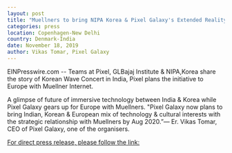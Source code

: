 ```yaml
---
layout: post
title: "Muellners to bring NIPA Korea & Pixel Galaxy's Extended Reality Event held at GL Bajaj, to Europe 2020"
categories: press
location: Copenhagen-New Delhi
country: Denmark-India
date: November 18, 2019
author: Vikas Tomar, Pixel Galaxy
---
```


EINPresswire.com -- Teams at Pixel, GLBajaj Institute & NIPA,Korea share the story of Korean Wave Concert in India, Pixel plans the initiative to Europe with Muellner Internet.

A glimpse of future of immersive technology between India & Korea while Pixel Galaxy gears up for Europe with Muellners.
"Pixel Galaxy now plans to bring Indian, Korean & European mix of technology & cultural interests with the strategic relationship with Muellners by Aug 2020.”— Er. Vikas Tomar, CEO of Pixel Galaxy, one of the organisers.

[For direct press release, please follow the link:](https://www.einnews.com/pr_news/502486487/a-glimpse-of-future-of-immersive-technology-between-india-korea-while-pixel-galaxy-gears-up-for-europe-with-muellners)
